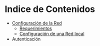 # Indice de Contenidos

* [Configuración de la Red](001_network_setup/intro.md)
    * [Requerimientos](001_network_setup/requirements.md)
    * [Configuración de una Red local](001_network_setup/local_network_setup.md)
* Autenticación
